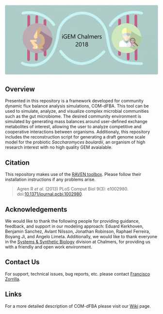 # ![iGEM CHALMERS](logo.png)

## Overview

Presented in this repository is a framework developed for community dynamic flux balance analysis simulations, COM-dFBA.  This tool can be used to simulate, analyze, and visualize complex microbial communities such as the gut microbiome. The desired community environment is simulated by generating mass balances around user-defined exchange metabolites of interest, allowing the user to analyze competitive and cooperative interactions between organisms. Additionaly, this repository includes the reconstruction script for generating a draft genome scale model for the probiotic _Saccharomyces boulardii_, an organism of high research interest with no high quality GEM avaialable.

## Citation

This repository makes use of the [RAVEN toolbox](https://github.com/SysBioChalmers/RAVEN/). Please follow their installation instructions if any problems arise.

  >Agren R _et al_. (2013) PLoS Comput Biol 9(3): e1002980. doi:[10.1371/journal.pcbi.1002980](http://journals.plos.org/ploscompbiol/article?id=10.1371/journal.pcbi.1002980).

## Acknowledgements

We would like to thank the following people for providing guidance, feedback, and support in our modeling approach: Eduard Kerkhoven, Benjamin Sanchez, Avlant Nilsson, Jonathan Robinson, Raphael Ferreira, Boyang Ji, and Angelo Limeta. Additionally, we would like to thank everyone in the [Systems & Synthetic Biology](http://sysbio.se/people.html) division at Chalmers, for providing us with a friendly and open work environment.

## Contact Us

For support, technical issues, bug reports, etc. please contact [Francisco Zorrilla](https://github.com/franciscozorrilla).

## Links

For a more detailed description of COM-dFBA please visit our [Wiki](http://2018.igem.org/Team:Chalmers-Gothenburg) page.
